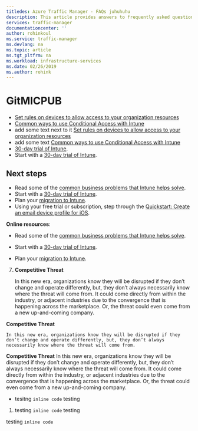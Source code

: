 ```yaml
---
titledes: Azure Traffic Manager - FAQs juhuhuhu
description: This article provides answers to frequently asked questions about Traffic Manager
services: traffic-manager
documentationcenter: ''
author: rohinkoul
ms.service: traffic-manager
ms.devlang: na
ms.topic: article
ms.tgt_pltfrm: na
ms.workload: infrastructure-services
ms.date: 02/26/2019
ms.author: rohink
---
```


# GitMICPUB
- [Set rules on devices to allow access to your organization resources](metadata.md)
- [Common ways to use Conditional Access with Intune](./metadata.md)
- add some text next to it [Set rules on devices to allow access to your organization resources](metadata.md)
- add some text [Common ways to use Conditional Access with Intune](./metadata.md)
- [30-day trial of Intune](metadata.md).
- Start with a [30-day trial of Intune](metadata.md).

## Next steps

- Read some of the [common business problems that Intune helps solve](https://docs.microsoft.com/intune/common-scenarios).
- Start with a [30-day trial of Intune](metadata.md).
- Plan your [migration to Intune](metadata.md).
- Using your free trial or subscription, step through the [Quickstart: Create an email device profile for iOS](metadata.md).

**Online resources**:
- Read some of the [common business problems that Intune helps solve](metadata.md).

- Start with a [30-day trial of Intune](metadata.md).
- Plan your [migration to Intune](metadata.md).

7. **Competitive Threat**

    In this new era, organizations know they will be disrupted if they don’t change and operate differently, but, they don’t always necessarily know where the threat will come from. It could come directly from within the industry, or adjacent industries due to the convergence that is happening across the marketplace. Or, the threat could even come from a new up-and-coming company.
    
**Competitive Threat** 

    In this new era, organizations know they will be disrupted if they don’t change and operate differently, but, they don’t always necessarily know where the threat will come from. 
   
**Competitive Threat** 
    In this new era, organizations know they will be disrupted if they don’t change and operate differently, but, they don’t always necessarily know where the threat will come from. It could come directly from within the industry, or adjacent industries due to the convergence that is happening across the marketplace. Or, the threat could even come from a new up-and-coming company.

* tesitng `inline code` testing
1. testing `inline code` testing

testing `inline code`
